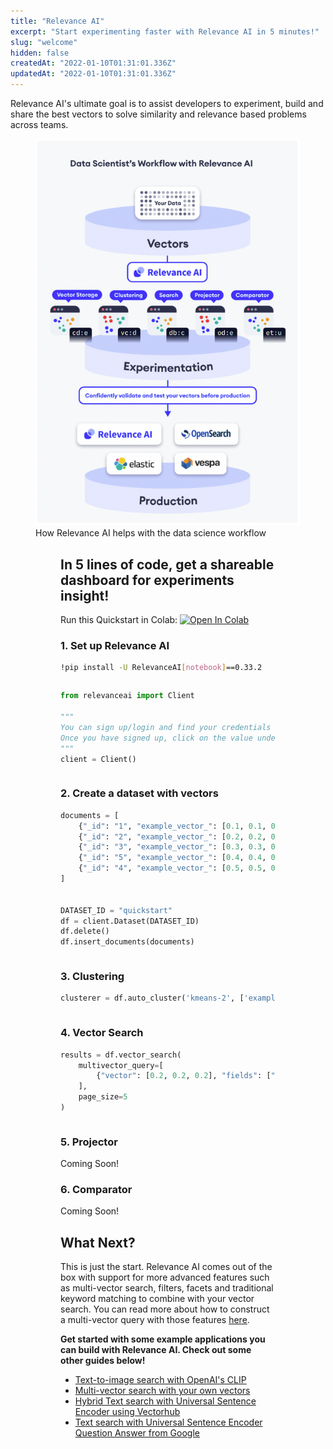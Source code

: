 ```yaml
---
title: "Relevance AI"
excerpt: "Start experimenting faster with Relevance AI in 5 minutes!"
slug: "welcome"
hidden: false
createdAt: "2022-01-10T01:31:01.336Z"
updatedAt: "2022-01-10T01:31:01.336Z"
---
```



Relevance AI's ultimate goal is to assist developers to experiment, build and share the best vectors to solve similarity and relevance based problems across teams.


<figure>
<img src="https://github.com/RelevanceAI/RelevanceAI-readme-docs/blob/v0.33.2-getting-started/docs_template/_assets/RelevanceAI_DS_Workflow.png?raw=true"  width="450" alt="Relevance AI DS Workflow" />
<figcaption>How Relevance AI helps with the data science workflow</figcaption>
<figure>


## In 5 lines of code, get a shareable dashboard for experiments insight!

Run this Quickstart in Colab: [![Open In Colab](https://colab.research.google.com/assets/colab-badge.svg)](https://colab.research.google.com/github/RelevanceAI/RelevanceAI-readme-docs/blob/v0.33.2-getting-started/docs/GETTING_STARTED/_notebooks/Intro_to_Relevance_AI.ipynb)

### 1. Set up Relevance AI

```bash Bash
!pip install -U RelevanceAI[notebook]==0.33.2
```
```bash
```


```python Python (SDK)
from relevanceai import Client

"""
You can sign up/login and find your credentials here: https://cloud.relevance.ai/sdk/api
Once you have signed up, click on the value under `Authorization token` and paste it here
"""
client = Client()

```
```python
```

### 2. Create a dataset with vectors


```python Python (SDK)
documents = [
	{"_id": "1", "example_vector_": [0.1, 0.1, 0.1], "data": "Documentation"},
	{"_id": "2", "example_vector_": [0.2, 0.2, 0.2], "data": "Best document!"},
	{"_id": "3", "example_vector_": [0.3, 0.3, 0.3], "data": "Document example"},
	{"_id": "5", "example_vector_": [0.4, 0.4, 0.4], "data": "This is a doc"},
	{"_id": "4", "example_vector_": [0.5, 0.5, 0.5], "data": "This is another doc"},
]


DATASET_ID = "quickstart"
df = client.Dataset(DATASET_ID)
df.delete()
df.insert_documents(documents)
```
```python
```


### 3. Clustering

```python Python (SDK)
clusterer = df.auto_cluster('kmeans-2', ['example_vector_'])
```
```python
```

### 4. Vector Search

```python Python (SDK)
results = df.vector_search(
    multivector_query=[
		{"vector": [0.2, 0.2, 0.2], "fields": ["example_vector"]}
	],
    page_size=5
)
```
```python
```



### 5. Projector

Coming Soon!

### 6. Comparator

Coming Soon!


## What Next?
This is just the start. Relevance AI comes out of the box with support for more advanced features such as multi-vector search, filters, facets and traditional keyword matching to combine with your vector search. You can read more about how to construct a multi-vector query with those features [here](doc:vector-search-prerequisites).

**Get started with some example applications you can build with Relevance AI. Check out some other guides below!**
- [Text-to-image search with OpenAI's CLIP](doc:quickstart-text-to-image-search)
- [Multi-vector search with your own vectors](docs:quickstart-multivector-search)
- [Hybrid Text search with Universal Sentence Encoder using Vectorhub](doc:quickstart-text-search)
- [Text search with Universal Sentence Encoder Question Answer from Google](doc:quickstart-question-answering)



